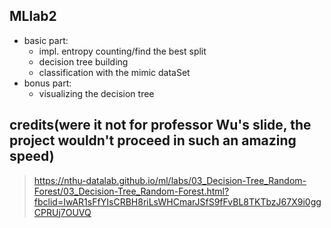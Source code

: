 ﻿## MLlab2
* basic part:
    * impl. entropy counting/find the best split
    * decision tree building
    * classification with the mimic dataSet
* bonus part: 
    * visualizing the decision tree

## credits(were it not for professor Wu's slide, the project wouldn't proceed in such an amazing speed)
> https://nthu-datalab.github.io/ml/labs/03_Decision-Tree_Random-Forest/03_Decision-Tree_Random-Forest.html?fbclid=IwAR1sFfYIsCRBH8riLsWHCmarJSfS9fFvBL8TKTbzJ67X9i0ggCPRUj7OUVQ

